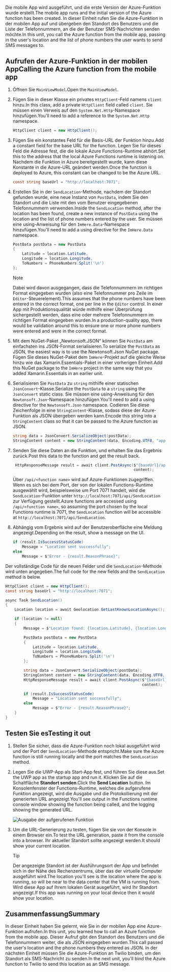 <span data-ttu-id="ab43b-101">Die mobile App wird ausgeführt, und die erste Version der Azure-Funktion wurde erstellt.</span><span class="sxs-lookup"><span data-stu-id="ab43b-101">The mobile app runs and the initial version of the Azure function has been created.</span></span> <span data-ttu-id="ab43b-102">In dieser Einheit rufen Sie die Azure-Funktion in der mobilen App auf und übergeben den Standort des Benutzers und die Liste der Telefonnummern, an die der Benutzer SMS-Nachrichten senden möchte.</span><span class="sxs-lookup"><span data-stu-id="ab43b-102">In this unit, you call the Azure function from the mobile app, passing in the user's location and the list of phone numbers the user wants to send SMS messages to.</span></span>

## <a name="calling-the-azure-function-from-the-mobile-app"></a><span data-ttu-id="ab43b-103">Aufrufen der Azure-Funktion in der mobilen App</span><span class="sxs-lookup"><span data-stu-id="ab43b-103">Calling the Azure function from the mobile app</span></span>

1. <span data-ttu-id="ab43b-104">Öffnen Sie `MainViewModel`.</span><span class="sxs-lookup"><span data-stu-id="ab43b-104">Open the `MainViewModel`.</span></span>

1. <span data-ttu-id="ab43b-105">Fügen Sie in dieser Klasse ein privates `HttpClient`-Feld namens `client` hinzu.</span><span class="sxs-lookup"><span data-stu-id="ab43b-105">In this class, add a private `HttpClient` field called `client`.</span></span> <span data-ttu-id="ab43b-106">Sie müssen einen Verweis auf den `System.Net.Http`-Namespace hinzufügen.</span><span class="sxs-lookup"><span data-stu-id="ab43b-106">You'll need to add a reference to the `System.Net.Http` namespace.</span></span>

    ```cs
    HttpClient client = new HttpClient();
    ```

1. <span data-ttu-id="ab43b-107">Fügen Sie ein konstantes Feld für die Basis-URL der Funktion hinzu.</span><span class="sxs-lookup"><span data-stu-id="ab43b-107">Add a constant field for the base URL for the function.</span></span> <span data-ttu-id="ab43b-108">Legen Sie für dieses Feld die Adresse fest, die die lokale Azure Functions-Runtime abhört.</span><span class="sxs-lookup"><span data-stu-id="ab43b-108">Set this to the address that the local Azure Functions runtime is listening on.</span></span> <span data-ttu-id="ab43b-109">Nachdem die Funktion in Azure bereitgestellt wurde, kann diese Konstante in die Azure-URL geändert werden.</span><span class="sxs-lookup"><span data-stu-id="ab43b-109">Once the function is deployed to Azure, this constant can be changed to be the Azure URL.</span></span>

    ```cs
    const string baseUrl = "http://localhost:7071";
    ```

1. <span data-ttu-id="ab43b-110">Erstellen Sie in der `SendLocation`-Methode, nachdem der Standort gefunden wurde, eine neue Instanz von `PostData`, indem Sie den Standort und die Liste mit den vom Benutzer eingegebenen Telefonnummern verwenden.</span><span class="sxs-lookup"><span data-stu-id="ab43b-110">Inside the `SendLocation` method, after the location has been found, create a new instance of `PostData` using the location and the list of phone numbers entered by the user.</span></span> <span data-ttu-id="ab43b-111">Sie müssen eine using-Anweisung für den `ImHere.Data`-Namespace hinzufügen.</span><span class="sxs-lookup"><span data-stu-id="ab43b-111">You'll need to add a using directive for the `ImHere.Data` namespace.</span></span>

    ```cs
    PostData postData = new PostData
    {
        Latitude = location.Latitude,
        Longitude = location.Longitude,
        ToNumbers = PhoneNumbers.Split('\n')
    };
    ```

    > [!NOTE]
    > <span data-ttu-id="ab43b-112">Dabei wird davon ausgegangen, dass die Telefonnummern im richtigen Format eingegeben wurden (also eine Telefonnummer pro Zeile im `Editor`-Steuerelement).</span><span class="sxs-lookup"><span data-stu-id="ab43b-112">This assumes that the phone numbers have been entered in the correct format, one per line in the `Editor` control.</span></span> <span data-ttu-id="ab43b-113">In einer App mit Produktionsqualität würde mithilfe einer Überprüfung sichergestellt werden, dass eine oder mehrere Telefonnummern im richtigen Format eingegeben wurden.</span><span class="sxs-lookup"><span data-stu-id="ab43b-113">In a production-quality app, there would be validation around this to ensure one or more phone numbers were entered and were in the correct format.</span></span>    
 

1. <span data-ttu-id="ab43b-114">Mit dem NuGet-Paket „Newtonsoft.JSON“ können Sie `PostData` am einfachsten ins JSON-Format serialisieren.</span><span class="sxs-lookup"><span data-stu-id="ab43b-114">To serialize the `PostData` as JSON, the easiest way is to use the Newtonsoft.Json NuGet package.</span></span> <span data-ttu-id="ab43b-115">Fügen Sie dieses NuGet-Paket dem `ImHere`-Projekt auf die gleiche Weise hinzu wie das Xamarin.Essentials-Paket in einer vorherigen Einheit.</span><span class="sxs-lookup"><span data-stu-id="ab43b-115">Add this NuGet package to the `ImHere` project in the same way that you added Xamarin.Essentials in an earlier unit.</span></span>

1. <span data-ttu-id="ab43b-116">Serialisieren Sie `PostData` zu `string` mithilfe einer statischen `JsonConvert`-Klasse.</span><span class="sxs-lookup"><span data-stu-id="ab43b-116">Serialize the `PostData` to a `string` using the `JsonConvert` static class.</span></span> <span data-ttu-id="ab43b-117">Sie müssen eine using-Anweisung für den `Newtonsoft.Json`-Namespace hinzufügen.</span><span class="sxs-lookup"><span data-stu-id="ab43b-117">You'll need to add a using directive for the `Newtonsoft.Json` namespace.</span></span> <span data-ttu-id="ab43b-118">Codieren Sie diese Zeichenfolge in eine `StringContent`-Klasse, sodass diese der Azure-Funktion als JSON übergeben werden kann.</span><span class="sxs-lookup"><span data-stu-id="ab43b-118">Encode this string into a `StringContent` class so that it can be passed to the Azure function as JSON.</span></span>

    ```cs
    string data = JsonConvert.SerializeObject(postData);
    StringContent content = new StringContent(data, Encoding.UTF8, "application/json");
    ```

1. <span data-ttu-id="ab43b-119">Senden Sie diese Daten an die Funktion, und erhalten Sie das Ergebnis zurück.</span><span class="sxs-lookup"><span data-stu-id="ab43b-119">Post this data to the function and get the result back.</span></span>

   ```cs
    HttpResponseMessage result = await client.PostAsync($"{baseUrl}/api/SendLocation",
                                                        content);
   ```

   <span data-ttu-id="ab43b-120">Über `/api/<function name>` wird auf Azure-Funktionen zugegriffen. Wenn es sich bei dem Port, der von der lokalen Functions-Runtime ausgewählt wird, beispielsweise um Port 7071 handelt, wird die `SendLocation`-Funktion unter `http://localhost:7071/api/SendLocation` zur Verfügung gestellt.</span><span class="sxs-lookup"><span data-stu-id="ab43b-120">Azure functions are accessed using `/api/<function name>`, so assuming the port chosen by the local Functions runtime is 7071, the `SendLocation` function will be accessible at `http://localhost:7071/api/SendLocation`.</span></span>

1. <span data-ttu-id="ab43b-121">Abhängig vom Ergebnis wird auf der Benutzeroberfläche eine Meldung angezeigt.</span><span class="sxs-lookup"><span data-stu-id="ab43b-121">Depending on the result, show a message on the UI.</span></span>

    ```cs
    if (result.IsSuccessStatusCode)
        Message = "Location sent successfully";
    else
        Message = $"Error - {result.ReasonPhrase}";
    ```

<span data-ttu-id="ab43b-122">Der vollständige Code für die neuen Felder und die `SendLocation`-Methode wird unten angegeben.</span><span class="sxs-lookup"><span data-stu-id="ab43b-122">The full code for the new fields and the `SendLocation` method is below.</span></span>

```cs
HttpClient client = new HttpClient();
const string baseUrl = "http://localhost:7071";

async Task SendLocation()
{
    Location location = await Geolocation.GetLastKnownLocationAsync();

    if (location != null)
    {
        Message = $"Location found: {location.Latitude}, {location.Longitude}.";

        PostData postData = new PostData
        {
            Latitude = location.Latitude,
            Longitude = location.Longitude,
            ToNumbers = PhoneNumbers.Split('\n')
        };

        string data = JsonConvert.SerializeObject(postData);
        StringContent content = new StringContent(data, Encoding.UTF8, "application/json");
        HttpResponseMessage result = await client.PostAsync($"{baseUrl}/api/SendLocation",
                                                            content);

        if (result.IsSuccessStatusCode)
            Message = "Location sent successfully";
        else
            Message = $"Error - {result.ReasonPhrase}";
    }
}
```

## <a name="testing-it-out"></a><span data-ttu-id="ab43b-123">Testen Sie es</span><span class="sxs-lookup"><span data-stu-id="ab43b-123">Testing it out</span></span>

1. <span data-ttu-id="ab43b-124">Stellen Sie sicher, dass die Azure-Funktion noch lokal ausgeführt wird und der Port der `SendLocation`-Methode entspricht.</span><span class="sxs-lookup"><span data-stu-id="ab43b-124">Make sure the Azure function is still running locally and the port matches the `SendLocation` method.</span></span>

1. <span data-ttu-id="ab43b-125">Legen Sie die UWP-App als Start-App fest, und führen Sie diese aus.</span><span class="sxs-lookup"><span data-stu-id="ab43b-125">Set the UWP app as the startup app and run it.</span></span> <span data-ttu-id="ab43b-126">Klicken Sie auf die Schaltfläche **Standort senden**.</span><span class="sxs-lookup"><span data-stu-id="ab43b-126">Click the **Send Location** button.</span></span> <span data-ttu-id="ab43b-127">Im Konsolenfenster der Functions-Runtime, welches die aufgerufene Funktion angezeigt, wird die Ausgabe und die Protokollierung mit der generierten URL angezeigt.</span><span class="sxs-lookup"><span data-stu-id="ab43b-127">You'll see output in the Functions runtime console window showing the function being called, and the logging showing the generated URL.</span></span>

    ![Ausgabe der aufgerufenen Funktion](../media/6-function-called.png)

1. <span data-ttu-id="ab43b-129">Um die URL-Generierung zu testen, fügen Sie sie von der Konsole in einem Browser ein.</span><span class="sxs-lookup"><span data-stu-id="ab43b-129">To test the URL generation, paste it from the console into a browser.</span></span> <span data-ttu-id="ab43b-130">Ihr aktueller Standort sollte angezeigt werden.</span><span class="sxs-lookup"><span data-stu-id="ab43b-130">It should show your current location.</span></span>

    > [!TIP]
    > <span data-ttu-id="ab43b-131">Der angezeigte Standort ist der Ausführungsort der App und befindet sich in der Nähe des Rechenzentrums, über das der virtuelle Computer ausgeführt wird.</span><span class="sxs-lookup"><span data-stu-id="ab43b-131">The location you'll see is the location where the app is running, so will be near to the data center that the VM is running from.</span></span> <span data-ttu-id="ab43b-132">Wird diese App auf Ihrem lokalen Gerät ausgeführt, wird Ihr Standort angezeigt.</span><span class="sxs-lookup"><span data-stu-id="ab43b-132">If this app was running on your local device then it would show your location.</span></span>

## <a name="summary"></a><span data-ttu-id="ab43b-133">Zusammenfassung</span><span class="sxs-lookup"><span data-stu-id="ab43b-133">Summary</span></span>

<span data-ttu-id="ab43b-134">In dieser Einheit haben Sie gelernt, wie Sie in der mobilen App eine Azure-Funktion aufrufen.</span><span class="sxs-lookup"><span data-stu-id="ab43b-134">In this unit, you learned how to call an Azure function from the mobile app.</span></span> <span data-ttu-id="ab43b-135">Dieser Aufruf gibt den Standort des Benutzers und die Telefonnummern weiter, die als JSON eingegeben wurden.</span><span class="sxs-lookup"><span data-stu-id="ab43b-135">This call passed the user's location and the phone numbers they entered as JSON.</span></span> <span data-ttu-id="ab43b-136">In der nächsten Einheit müssen Sie die Azure-Funktion an Twilio binden, um den Standort als SMS-Nachricht zu senden.</span><span class="sxs-lookup"><span data-stu-id="ab43b-136">In the next unit, you'll bind the Azure function to Twilio to send this location as an SMS message.</span></span>